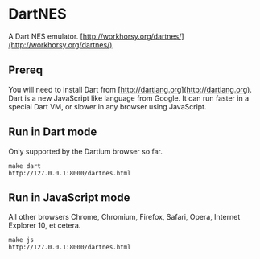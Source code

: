DartNES
=====

A Dart NES emulator.
[http://workhorsy.org/dartnes/](http://workhorsy.org/dartnes/)

Prereq
-----

You will need to install Dart from [http://dartlang.org](http://dartlang.org).
Dart is a new JavaScript like language from Google. It can run faster in 
a special Dart VM, or slower in any browser using JavaScript.


Run in Dart mode
-----

Only supported by the  Dartium browser so far.

    make dart
    http://127.0.0.1:8000/dartnes.html


Run in JavaScript mode
-----

All other browsers Chrome, Chromium, Firefox, Safari, Opera, Internet 
Explorer 10, et cetera.

    make js
    http://127.0.0.1:8000/dartnes.html


